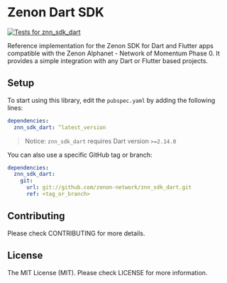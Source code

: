 # Zenon Dart SDK 

[![Tests for znn_sdk_dart](https://github.com/alienc0der/znn_sdk_dart/actions/workflows/znn_sdk_tests.yml/badge.svg?branch=cicd)](https://github.com/alienc0der/znn_sdk_dart/actions/workflows/znn_sdk_tests.yml)

Reference implementation for the Zenon SDK for Dart and Flutter apps compatible with the Zenon Alphanet - Network of Momentum Phase 0. It provides a simple integration with any Dart or Flutter based projects.

## Setup

To start using this library, edit the `pubspec.yaml` by adding the following lines:

```yaml
dependencies:
  znn_sdk_dart: ^latest_version
```

> Notice: `znn_sdk_dart` requires Dart version `>=2.14.0`

You can also use a specific GitHub tag or branch:

```yaml
dependencies:
  znn_sdk_dart:
    git:
      url: git://github.com/zenon-network/znn_sdk_dart.git
      ref: <tag_or_branch>
```

## Contributing

Please check CONTRIBUTING for more details.

## License

The MIT License (MIT). Please check LICENSE for more information.
